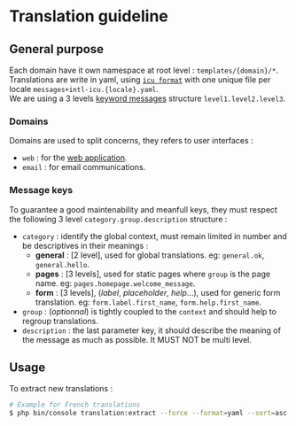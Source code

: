 # Translation guideline 

## General purpose
Each domain have it own namespace at root level : `templates/{domain}/*`.   
Translations are write in yaml, using [`icu format`](https://unicode-org.github.io/icu/userguide/format_parse/messages/) with one unique file per locale `messages+intl-icu.{locale}.yaml`.     
We are using a 3 levels [keyword messages](https://symfony.com/doc/current/translation.html#using-real-or-keyword-messages) structure `level1.level2.level3`.  

### Domains
Domains are used to split concerns, they refers to user interfaces : 
- `web` : for the [web application](https://wwww.mybicycleproject.com).
- `email` : for email communications.

### Message keys
To guarantee a good maintenability and meanfull keys, they must respect the following 3 level `category.group.description` structure : 
- `category` : identify the global context, must remain limited in number and be descriptives in their meanings :
  - **general** : [2 level], used for global translations. eg: `general.ok`, `general.hello`.
  - **pages** : [3 levels], used for static pages where `group` is the page name. eg: `pages.homepage.welcome_message`.
  - **form** : [3 levels], (*label*, *placeholder*, *help*...), used for generic form translation. eg: `form.label.first_name`, `form.help.first_name`.
- `group` : (*optionnal*) is tightly coupled to the `context` and should help to regroup translations.
- `description` : the last parameter key, it should describe the meaning of the message as much as possible. It MUST NOT be multi level.

## Usage
To extract new translations : 
```bash
# Example for French translations
$ php bin/console translation:extract --force --format=yaml --sort=asc --as-tree=3 fr
```
